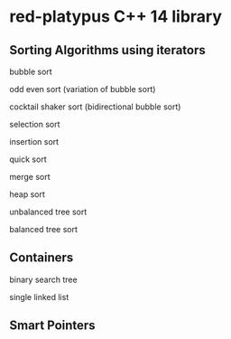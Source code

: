 # red-platypus C++ 14 library

## Sorting Algorithms using iterators

bubble sort

odd even sort (variation of bubble sort)

cocktail shaker sort (bidirectional bubble sort)

selection sort

insertion sort

quick sort

merge sort

heap sort

unbalanced tree sort

balanced tree sort

## Containers

binary search tree

single linked list

## Smart Pointers
